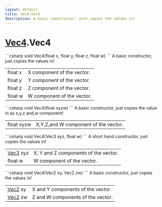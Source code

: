 ```yaml
---
layout: default
title: Vec4.Vec4
description: A basic constructor, just copies the values in!
---
```

# [Vec4]({{site.url}}/Pages/Reference/Vec4.html).Vec4

<div class='signature' markdown='1'>
```csharp
void Vec4(float x, float y, float z, float w)
```
A basic constructor, just copies the values in!
</div>

|  |  |
|--|--|
|float x|X component of the vector.|
|float y|Y component of the vector.|
|float z|Z component of the vector.|
|float w|W component of the vector.|

<div class='signature' markdown='1'>
```csharp
void Vec4(float xyzw)
```
A basic constructor, just copies the value in as x,y,z and,w component!
</div>

|  |  |
|--|--|
|float xyzw|X,Y,Z,and W component of the vector.|

<div class='signature' markdown='1'>
```csharp
void Vec4(Vec3 xyz, float w)
```
A short hand constructor, just copies the values in!
</div>

|  |  |
|--|--|
|[Vec3]({{site.url}}/Pages/Reference/Vec3.html) xyz|X, Y and Z components of the vector.|
|float w|W component of the vector.|

<div class='signature' markdown='1'>
```csharp
void Vec4(Vec2 xy, Vec2 zw)
```
A basic constructor, just copies the values in!
</div>

|  |  |
|--|--|
|[Vec2]({{site.url}}/Pages/Reference/Vec2.html) xy|X and Y components of the vector.|
|[Vec2]({{site.url}}/Pages/Reference/Vec2.html) zw|Z and W components of the vector.|




